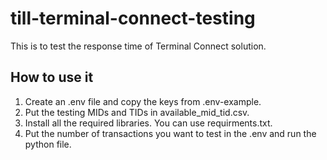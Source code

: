 # till-terminal-connect-testing

This is to test the response time of Terminal Connect solution.

## How to use it
1. Create an .env file and copy the keys from .env-example.
2. Put the testing MIDs and TIDs in available_mid_tid.csv.
3. Install all the required libraries. You can use requirments.txt.
4. Put the number of transactions you want to test in the .env and run the python file.